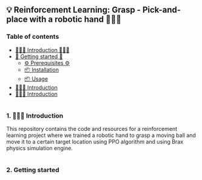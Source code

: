 ## 💡 Reinforcement Learning: Grasp - Pick-and-place with a robotic hand 👨🏻‍💻

### Table of contents

- [👨🏻‍💻 Introduction 👨🏻‍💻](#introduction)
- [🚀 Getting started 🚀](#getting-started)
	* [⚙️ Prerequisites ⚙️](#prerequisites)
	* [📦 Installation](#installation)
	* [📦 Usage](#usage)
- [👨🏻‍💻 Introduction](#introduction)
- [👨🏻‍💻 Introduction](#introduction)

#

<a id="introduction" />

### 1. 👨🏻‍💻 Introduction

This repository contains the code and resources for a reinforcement learning project where we trained a robotic hand to grasp a moving ball and move it to a certain target location using PPO algorithm and using Brax physics simulation engine.

#

<a id="getting-started" />

### 2.  Getting started
